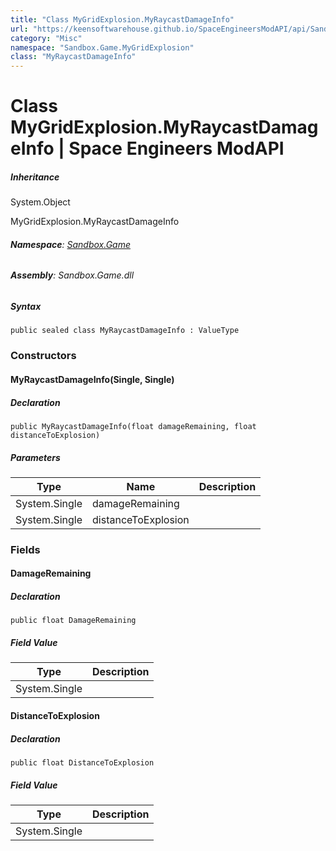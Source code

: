 ```yaml
---
title: "Class MyGridExplosion.MyRaycastDamageInfo"
url: "https://keensoftwarehouse.github.io/SpaceEngineersModAPI/api/Sandbox.Game.MyGridExplosion.MyRaycastDamageInfo.html"
category: "Misc"
namespace: "Sandbox.Game.MyGridExplosion"
class: "MyRaycastDamageInfo"
---
```


# Class MyGridExplosion.MyRaycastDamageInfo | Space Engineers ModAPI

##### Inheritance

System.Object

MyGridExplosion.MyRaycastDamageInfo

###### **Namespace**: [Sandbox.Game](https://keensoftwarehouse.github.io/SpaceEngineersModAPI/api/Sandbox.Game.html)

###### **Assembly**: Sandbox.Game.dll

##### Syntax

```
public sealed class MyRaycastDamageInfo : ValueType
```

### Constructors

#### MyRaycastDamageInfo(Single, Single)

##### Declaration

```
public MyRaycastDamageInfo(float damageRemaining, float distanceToExplosion)
```

##### Parameters

| Type | Name | Description |
| --- | --- | --- |
| System.Single | damageRemaining |     |
| System.Single | distanceToExplosion |     |

### Fields

#### DamageRemaining

##### Declaration

```
public float DamageRemaining
```

##### Field Value

| Type | Description |
| --- | --- |
| System.Single |     |

#### DistanceToExplosion

##### Declaration

```
public float DistanceToExplosion
```

##### Field Value

| Type | Description |
| --- | --- |
| System.Single |     |